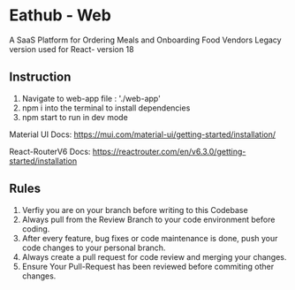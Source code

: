 # Eathub - Web
A SaaS Platform for Ordering Meals and Onboarding Food Vendors
Legacy version used for React- version 18

## Instruction 
1. Navigate to web-app file : './web-app'
2. npm i into the terminal to install dependencies
3. npm start to run in dev mode

Material UI Docs: https://mui.com/material-ui/getting-started/installation/

React-RouterV6 Docs: https://reactrouter.com/en/v6.3.0/getting-started/installation

## Rules
1. Verfiy you are on your branch before writing to this Codebase
2. Always pull from the Review Branch to your code environment before coding.
3. After every feature, bug fixes or code maintenance is done, push your code changes to your personal branch.
4. Always create a pull request for code review and merging your changes.
5. Ensure Your Pull-Request has been reviewed before commiting other changes.
